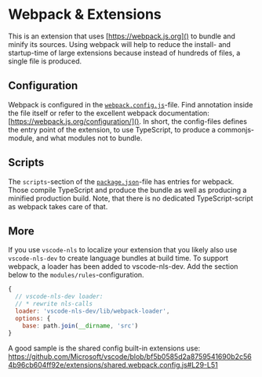 # Webpack & Extensions

This is an extension that uses [https://webpack.js.org]() to bundle and minify
its sources. Using webpack will help to reduce the install- and startup-time of
large extensions because instead of hundreds of files, a single file is
produced.

## Configuration

Webpack is configured in the [`webpack.config.js`](./webpack.config.js)-file.
Find annotation inside the file itself or refer to the excellent webpack
documentation: [https://webpack.js.org/configuration/](). In short, the
config-files defines the entry point of the extension, to use TypeScript, to
produce a commonjs-module, and what modules not to bundle.

## Scripts

The `scripts`-section of the [`package.json`](./package.json)-file has entries
for webpack. Those compile TypeScript and produce the bundle as well as
producing a minified production build. Note, that there is no dedicated
TypeScript-script as webpack takes care of that.

## More

If you use `vscode-nls` to localize your extension that you likely also use
`vscode-nls-dev` to create language bundles at build time. To support webpack, a
loader has been added to vscode-nls-dev. Add the section below to the
`modules/rules`-configuration.

```js
{
  // vscode-nls-dev loader:
  // * rewrite nls-calls
  loader: 'vscode-nls-dev/lib/webpack-loader',
  options: {
    base: path.join(__dirname, 'src')
}
```

A good sample is the shared config built-in extensions use:
https://github.com/Microsoft/vscode/blob/bf5b0585d2a8759541690b2c564b96cb604ff92e/extensions/shared.webpack.config.js#L29-L51
